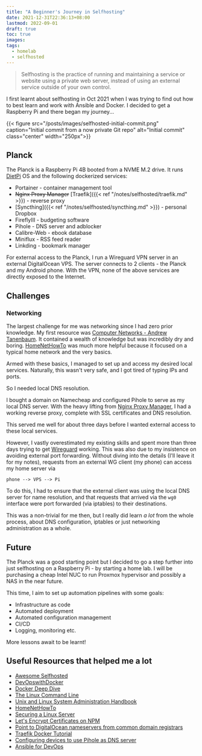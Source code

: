 ```yaml
---
title: "A Beginner's Journey in Selfhosting"
date: 2021-12-31T22:36:13+08:00
lastmod: 2022-09-01
draft: true
toc: true
images:
tags:
  - homelab
  - selfhosted
---
```


>Selfhosting is the practice of running and maintaining a service or website
>using a private web server, instead of using an external service outside of
>your own control.

I first learnt about selfhosting in Oct 2021 when I was trying to find out how
to best learn and work with Ansible and Docker. I decided to get a Raspberry
Pi and there began my journey...

{{< figure src="/posts/images/selfhosted-initial-commit.png" caption="Initial commit from a now private Git repo" alt="Initial commit" class="center" width="250px">}}

## Planck

The Planck is a Raspberry Pi 4B booted from a NVME M.2 drive. It runs
[DietPi](https://dietpi.com/) OS and the following dockerized services:

- Portainer - container management tool
- ~~Nginx Proxy Manager~~ [Traefik]({{< ref "/notes/selfhosted/traefik.md" >}}) - reverse proxy
- [Syncthing]({{< ref "/notes/selfhosted/syncthing.md" >}}) - personal Dropbox
- FireflyIII - budgeting software
- Pihole - DNS server and adblocker
- Calibre-Web - ebook database
- Miniflux - RSS feed reader
- Linkding - bookmark manager

For external access to the Planck, I run a Wireguard VPN server in an external
DigitalOcean VPS. The server connects to 2 clients - the Planck and my Android
phone. With the VPN, none of the above services are directly exposed to the
Internet.

## Challenges

### Networking

The largest challenge for me was networking since I had zero prior knowledge. My
first resource was [Computer Networks - Andrew
Tanenbaum](https://www.amazon.com/Computer-Networks-5th-Andrew-Tanenbaum/dp/0132126958).
It contained a wealth of knowledge but was incredibly dry and boring.
[HomeNetHowTo](https://www.homenethowto.com/) was much more helpful because it
focused on a typical home network and the very basics.

Armed with these basics, I managed to set up and access my desired local
services. Naturally, this wasn't very safe, and I got tired of typing IPs and
ports.

So I needed local DNS resolution.

I bought a domain on Namecheap and configured Pihole to serve as my local DNS
server. With the heavy lifting from [Nginx Proxy
Manager](https://nginxproxymanager.com/), I had a working reverse proxy,
complete with SSL certificates and DNS resolution.

This served me well for about three days before I wanted external access to
these local services.

However, I vastly overestimated my existing skills and spent more than three
days trying to get [Wireguard](https://www.wireguard.com/) working. This was
also due to my insistence on avoiding external port forwarding. Without
diving into the details (I'll leave it for my notes), requests from an external
WG client (my phone) can access my home server via

```
phone --> VPS --> Pi
```

To do this, I had to ensure that the external client was using the local DNS
server for name resolution, and that requests that arrived via the `wg0`
interface were port forwarded (via iptables) to their destinations.

This was a non-trivial for me then, but I really did learn *a lot* from the
whole process, about DNS configuration, iptables or just networking
administration as a whole.

## Future

The Planck was a good starting point but I decided to go a step further into
just selfhosting on a Raspberry Pi - by starting a home lab. I will be purchasing a
cheap Intel NUC to run Proxmox hypervisor and possibly a NAS in the near future.

This time, I aim to set up automation pipelines with some goals:
- Infrastructure as code
- Automated deployment
- Automated configuration management
- CI/CD
- Logging, monitoring etc.

More lessons await to be learnt!

## Useful Resources that helped me a lot
- [Awesome Selfhosted](https://github.com/awesome-selfhosted/awesome-selfhosted)
- [DevOpswithDocker](https://devopswithdocker.com/)
- [Docker Deep Dive](https://www.amazon.com/Docker-Deep-Dive-Nigel-Poulton/dp/1521822808)
- [The Linux Command Line](https://linuxcommand.org/tlcl.php)
- [Unix and Linux System Administration Handbook](https://www.amazon.com/UNIX-Linux-System-Administration-Handbook/dp/0134277554)
- [HomeNetHowTo](https://www.homenethowto.com/)
- [Securing a Linux Server](https://github.com/imthenachoman/How-To-Secure-A-Linux-Server#the-ssh-server)
- [Let's Encrypt Certificates on NPM](https://blog.gurucomputing.com.au/doing-more-with-docker/lets-encrypt-certificates/)
- [Point to DigitalOcean nameservers from common domain registrars](https://blog.gurucomputing.com.au/doing-more-with-docker/lets-encrypt-certificates/)
- [Traefik Docker Tutorial](https://www.smarthomebeginner.com/traefik-2-docker-tutorial/)
- [Configuring devices to use Pihole as DNS server](https://discourse.pi-hole.net/t/how-do-i-configure-my-devices-to-use-pi-hole-as-their-dns-server/245)
- [Ansible for DevOps](https://www.ansiblefordevops.com/)
